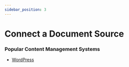 ```yaml
---
sidebar_position: 3
---
```


# Connect a Document Source

### Popular Content Management Systems

- [WordPress](/tools/enthusiast/docs/plugins/wordpress-integration)
